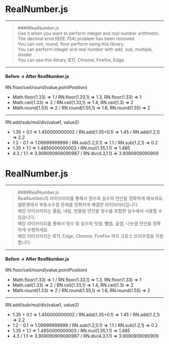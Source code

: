 # RealNumber.js
---
> ####RealNumber.js<br/>
> Use it when you want to perform integer and real number arithmetic.<br/>
> The decimal error(IEEE 754) problem has been removed.<br/>
> You can ceil, round, floor perform using this library.<br/>
> You can perform integer and real number with add, sub, multiple, divider .<br/>
> You can use this library IE11, Chrome, Firefox, Edge.<br/>

---
#### Before -> After RealNumber.js

RN.floor/ceil/round(value,pointPosition)

- Math.floor(1.33) => 1 / RN.floor(1.33,1) => 1.3, RN.floor(1.33) => 1
- Math.ceil(1.33) => 2 / RN.ceil(1.33,1) => 1.4, RN.ceil(1.3) => 2
- Math.round(1.53) => 2 / RN.round(1.55,1) => 1.6, RN.round(1.55) => 2

---

RN.add/sub/mul/div(value1, value2)

- 1.35 + 0.1 => 1.450000000002 / RN.add(1.35+0.1) => 1.45 / RN.add(1.2,1) => 2.2
- 1.2 - 0.1 => 1.09999999999 / RN.sub(1.2,0.1) => 1.1 / RN.sub(1.2,1) => 0.2
- 1.35 * 1.1 => 1.4850000000003 / RN.mul(1.35,1.1) => 1.485
- 4.3 / 1.1 => 3.909090909090987 / RN.div(4.3,1.1) => 3.9090909090909


# RealNumber.js
---
> ####RealNumber.js<br/>
> RealNumberJS 라이브러리를 통해서 정수와 실수의 연산을 정확하게 해보세요.<br/>
> 웹환경에서 부동소수점 문제를 정확하게 해결한 라이브러리입니다.<br/>
> 해당 라이브러리는 올림, 내림, 반올림 연산을 정수를 포함한 실수에서 사용할 수 있습니다.<br/>
> 해당 라이브러리를 통해서 정수 및 실수의 덧셈, 뺄셈, 곱셈, 나눗셈 연산을 정확하게 수행하세요.<br/>
> 해당 라이브러리는 IE11, Edge, Chrome, FireFox 까지 크로스 브라우징을 지원합니다.<br/>

---
#### Before -> After RealNumber.js

RN.floor/ceil/round(value,pointPosition)

- Math.floor(1.33) => 1 / RN.floor(1.33,1) => 1.3, RN.floor(1.33) => 1
- Math.ceil(1.33) => 2 / RN.ceil(1.33,1) => 1.4, RN.ceil(1.3) => 2
- Math.round(1.53) => 2 / RN.round(1.55,1) => 1.6, RN.round(1.55) => 2

---

RN.add/sub/mul/div(value1, value2)

- 1.35 + 0.1 => 1.450000000002 / RN.add(1.35+0.1) => 1.45 / RN.add(1.2,1) => 2.2
- 1.2 - 0.1 => 1.09999999999 / RN.sub(1.2,0.1) => 1.1 / RN.sub(1.2,1) => 0.2
- 1.35 * 1.1 => 1.4850000000003 / RN.mul(1.35,1.1) => 1.485
- 4.3 / 1.1 => 3.909090909090987 / RN.div(4.3,1.1) => 3.9090909090909
